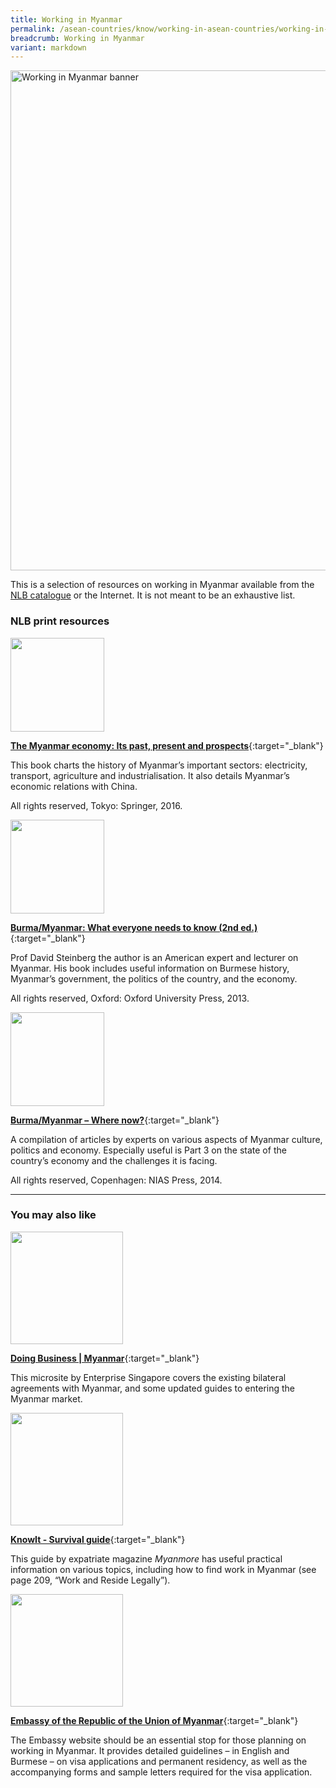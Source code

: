 ```yaml
---
title: Working in Myanmar
permalink: /asean-countries/know/working-in-asean-countries/working-in-myanmar/
breadcrumb: Working in Myanmar
variant: markdown
---
```

<img src="/images/asean-working/ASEAN-Myanmar-Working.jpg" alt="Working in Myanmar banner" style="width:800px;">

This is a selection of resources on working in Myanmar available from the [NLB catalogue](http://catalogue.nlb.gov.sg/) or the Internet.  It is not meant to be an exhaustive list.

### **NLB print resources**

<img src="/images/book-covers/The-Myanmar-Economy-Its-Past-Present-and-Prospects.jpg" style="width:150px;">

[**The Myanmar economy: Its past, present and prospects**](http://eservice.nlb.gov.sg/item_holding.aspx?bid=202395029){:target="_blank"}

This book charts the history of Myanmar’s important sectors: electricity, transport, agriculture and industrialisation. It also details Myanmar’s economic relations with China.

All rights reserved, Tokyo: Springer, 2016.

<img src="/images/book-covers/Burma-Myanmar-What-Everyone-Needs-to-Know.jpg" style="width:150px;">

[**Burma/Myanmar: What everyone needs to know (2nd ed.)**](http://eservice.nlb.gov.sg/item_holding.aspx?bid=200132568){:target="_blank"}

Prof David Steinberg the author is an American expert and lecturer on Myanmar. His book includes useful information on Burmese history, Myanmar’s government, the politics of the country, and the economy.

All rights reserved, Oxford: Oxford University Press, 2013.

<img src="/images/book-covers/Burma-Myanmar-Where-Now.jpg" style="width:150px;">

[**Burma/Myanmar – Where now?**](http://eservice.nlb.gov.sg/item_holding.aspx?bid=200912742){:target="_blank"}

A compilation of articles by experts on various aspects of Myanmar culture, politics and economy. Especially useful is Part 3 on the state of the country’s economy and the challenges it is facing.

All rights reserved, Copenhagen: NIAS Press, 2014.

---

### **You may also like**

<img src="/images/resources/Article 2.jpg" style="width:180px;">

[**Doing Business | Myanmar**](https://www.enterprisesg.gov.sg/grow-your-business/go-global/market-guides/southeast-asia/Myanmar/doing-business){:target="_blank"}

This microsite by Enterprise Singapore covers the existing bilateral agreements with Myanmar, and some updated guides to entering the Myanmar market.

<img src="/images/resources/Article 4.jpg" style="width:180px;">

[**KnowIt - Survival guide**](https://www.myanmore.com/2017/10/know-it-5/){:target="_blank"}

This guide by expatriate magazine *Myanmore* has useful practical information on various topics, including how to find work in Myanmar (see page 209, “Work and Reside Legally”).

<img src="/images/resources/Article 1.jpg" style="width:180px;">

[**Embassy of the Republic of the Union of Myanmar**](http://myanmarembassy.sg/visa/){:target="_blank"}

The Embassy website should be an essential stop for those planning on working in Myanmar. It provides detailed guidelines – in English and Burmese – on visa applications and permanent residency, as well as the accompanying forms and sample letters required for the visa application.